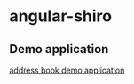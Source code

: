 angular-shiro
=============


Demo application
---------
[address book demo application](gnavarro77.github.io/angular-shiro)


